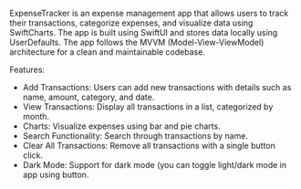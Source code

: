 ExpenseTracker
is an expense management app that allows users to track their transactions, categorize expenses, and visualize data using SwiftCharts. The app is built using SwiftUI and stores data locally using UserDefaults.
The app follows the MVVM (Model-View-ViewModel) architecture for a clean and maintainable codebase.

Features:
- Add Transactions: Users can add new transactions with details such as name, amount, category, and date.
- View Transactions: Display all transactions in a list, categorized by month.
- Charts: Visualize expenses using bar and pie charts.
- Search Functionality: Search through transactions by name.
- Clear All Transactions: Remove all transactions with a single button click.
- Dark Mode: Support for dark mode (you can toggle light/dark mode in app using button.


